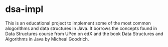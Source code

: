 # dsa-impl
This is an educational project to implement some of the most common alogorithms and data structures in Java. It borrows the concepts found in Data Structures course from UPen on edX and the book Data Structures and Algorithms in Java by Micheal Goodrich.
